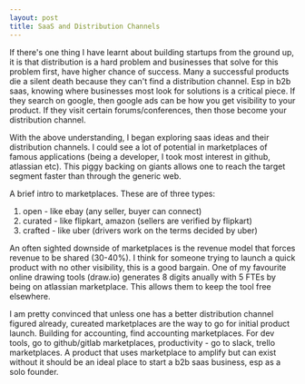 ```yaml
---
layout: post
title: SaaS and Distribution Channels
---
```



If there's one thing I have learnt about building startups from the ground up, it is that distribution is a hard problem and businesses that solve for this problem first, have higher chance of success. Many a successful products die a silent death because they can't find a distribution channel. Esp in b2b saas, knowing where businesses most look for solutions is a critical piece. If they search on google, then google ads can be how you get visibility to your product. If they visit certain forums/conferences, then those become your distribution channel. 

With the above understanding, I began exploring saas ideas and their distribution channels. I could see a lot of potential in marketplaces of famous applications (being a developer, I took most interest in github, atlassian etc). This piggy backing on giants allows one to reach the target segment faster than through the generic web. 

A brief intro to marketplaces. These are of three types:
1. open - like ebay (any seller, buyer can connect)
2. curated - like flipkart, amazon (sellers are verified by flipkart)
3. crafted - like uber (drivers work on the terms decided by uber)

An often sighted downside of marketplaces is the revenue model that forces  revenue to be shared (30-40%). I think for someone trying to launch a quick product with no other visibility, this is a good bargain. One of my favourite online drawing tools (draw.io) generates 8 digits anually with 5 FTEs by being on atlassian marketplace. This allows them to keep the tool free elsewhere. 

I am pretty convinced that unless one has a better distribution channel figured already, cureated marketplaces are the way to go for initial product launch. Building for accounting, find accounting marketplaces. For dev tools, go to github/gitlab marketplaces, productivity - go to slack, trello marketplaces. A product that uses marketplace to amplify but can exist without it should be an ideal place to start a b2b saas business, esp as a solo founder. 


